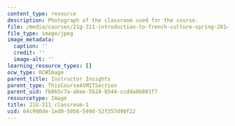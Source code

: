 ```yaml
---
content_type: resource
description: Photograph of the classroom used for the course.
file: /media/courses/21g-311-introduction-to-french-culture-spring-2014/64c998de1ed05056599d52f357d90f22_21G-311_classroom-1.jpg
file_type: image/jpeg
image_metadata:
  caption: ''
  credit: ''
  image-alt: ''
learning_resource_types: []
ocw_type: OCWImage
parent_title: Instructor Insights
parent_type: ThisCourseAtMITSection
parent_uid: fb065c7a-abee-5524-b544-ccdda0b801f7
resourcetype: Image
title: 21G-311_classroom-1
uid: 64c998de-1ed0-5056-599d-52f357d90f22
---
```

